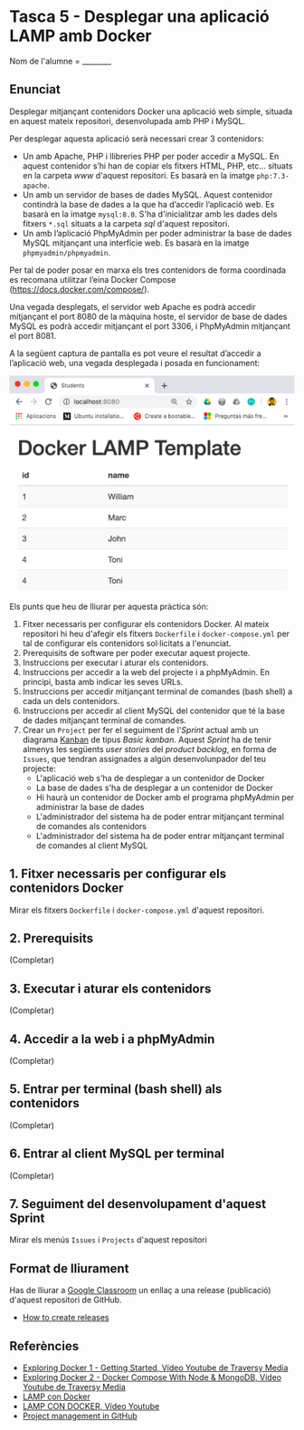 # Tasca 5 - Desplegar una aplicació LAMP amb Docker

Nom de l'alumne = ________

## Enunciat

Desplegar mitjançant contenidors Docker una aplicació web simple, situada en aquest mateix repositori, desenvolupada amb PHP i MySQL.

Per desplegar aquesta aplicació serà necessari crear 3 contenidors:
* Un amb Apache, PHP i llibreries PHP per poder accedir a MySQL. En aquest contenidor s’hi han de copiar els fitxers HTML, PHP, etc… situats en la carpeta *www* d'aquest repositori. Es basarà en la imatge `php:7.3-apache`.
* Un amb un servidor de bases de dades MySQL. Aquest contenidor contindrà la base de dades a la que ha d’accedir l’aplicació web. Es basarà en la imatge `mysql:8.0`. S'ha d'inicialitzar amb les dades dels fitxers `*.sql` situats a la carpeta *sql* d'aquest repositori.
* Un amb l’aplicació PhpMyAdmin per poder administrar la base de dades MySQL mitjançant una interfície web. Es basarà en la imatge `phpmyadmin/phpmyadmin`.

Per tal de poder posar en marxa els tres contenidors de forma coordinada es recomana utilitzar l’eina Docker Compose (https://docs.docker.com/compose/).

Una vegada desplegats, el servidor web Apache es podrà accedir mitjançant el port 8080 de la màquina hoste, el servidor de base de dades MySQL es podrà accedir mitjançant el port 3306, i PhpMyAdmin mitjançant el port 8081.

A la següent captura de pantalla es pot veure el resultat d’accedir a l’aplicació web, una vegada desplegada i posada en funcionament:

![alt text](https://github.com/miquelcabot/tasca5-docker/blob/master/demo.png?raw=true "Demostració de l'aplicació")

Els punts que heu de lliurar per aquesta pràctica són:
1. Fitxer necessaris per configurar els contenidors Docker. Al mateix repositori hi heu d'afegir els fitxers `Dockerfile` i `docker-compose.yml` per tal de configurar els contenidors sol·licitats a l'enunciat.
2. Prerequisits de software per poder executar aquest projecte.
3. Instruccions per executar i aturar els contenidors.
4. Instruccions per accedir a la web del projecte i a phpMyAdmin. En principi, basta amb indicar les seves URLs.
5. Instruccions per accedir mitjançant terminal de comandes (bash shell) a cada un dels contenidors.
6. Instruccions per accedir al client MySQL del contenidor que té la base de dades mitjançant terminal de comandes.
7. Crear un `Project` per fer el seguiment de l'*Sprint* actual amb un diagrama [Kanban](https://es.wikipedia.org/wiki/Kanban) de tipus *Basic kanban*. Aquest *Sprint* ha de tenir almenys les següents *user stories* del *product backlog*, en forma de `Issues`, que tendran assignades a algún desenvolunpador del teu projecte:
   * L'aplicació web s'ha de desplegar a un contenidor de Docker
   * La base de dades s'ha de desplegar a un contenidor de Docker
   * Hi haurà un contenidor de Docker amb el programa phpMyAdmin per administrar la base de dades
   * L'administrador del sistema ha de poder entrar mitjançant terminal de comandes als contenidors
   * L'administrador del sistema ha de poder entrar mitjançant terminal de comandes al client MySQL

## 1. Fitxer necessaris per configurar els contenidors Docker
Mirar els fitxers `Dockerfile` i `docker-compose.yml` d'aquest repositori.

## 2. Prerequisits
(Completar)

## 3. Executar i aturar els contenidors
(Completar)

## 4. Accedir a la web i a phpMyAdmin
(Completar)

## 5. Entrar per terminal (bash shell) als contenidors 
(Completar)

## 6. Entrar al client MySQL per terminal
(Completar)

## 7. Seguiment del desenvolupament d'aquest Sprint
Mirar els menús `Issues` i `Projects` d'aquest repositori

## Format de lliurament

Has de lliurar a [Google Classroom](https://classroom.google.com) un enllaç a una release (publicació) d'aquest repositori de GitHub.

* [How to create releases](https://help.github.com/articles/creating-releases/)

## Referències

* [Exploring Docker 1 - Getting Started, Vídeo Youtube de Traversy Media](https://youtu.be/Kyx2PsuwomE)
* [Exploring Docker 2 - Docker Compose With Node & MongoDB, Vídeo Youtube de Traversy Media](https://youtu.be/hP77Rua1E0c)
* [LAMP con Docker](https://magmax.org/blog/lamp-con-docker/)
* [LAMP CON DOCKER, Vídeo Youtube](https://www.youtube.com/watch?v=lrhwWX49Uss)
* [Project management in GitHub](https://github.com/features/project-management/)
